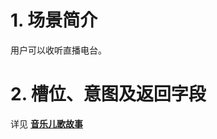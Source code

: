 # 1. 场景简介

用户可以收听直播电台。

# 2. 槽位、意图及返回字段

详见 [**音乐儿歌故事**](https://github.com/roobo/docs/blob/master/Bot/4-SkillDocument/%E5%A8%B1%E4%B9%90%E8%B5%84%E8%AE%AF/%E9%9F%B3%E4%B9%90%E5%84%BF%E6%AD%8C%E6%95%85%E4%BA%8B.md)

